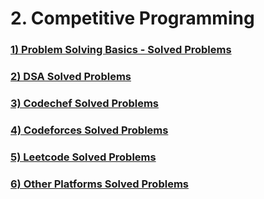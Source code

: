 <h1> 2. Competitive Programming </h1>

### [1) Problem Solving Basics - Solved Problems](https://github.com/shreyamalogi/ASST-BOOK) 

### [2) DSA Solved Problems](https://github.com/shreyamalogi/DSA-BOOK) 

### [3) Codechef Solved Problems](https://github.com/shreyamalogi/CP-practice/tree/main/codechef) 

### [4) Codeforces Solved Problems](https://github.com/shreyamalogi/CP-practice/tree/main/codeforces) 

### [5) Leetcode Solved Problems](https://github.com/shreyamalogi/CP-practice/tree/main/leetcode) 

### [6) Other Platforms Solved Problems](https://github.com/shreyamalogi/CP-practice/tree/main/other) 

